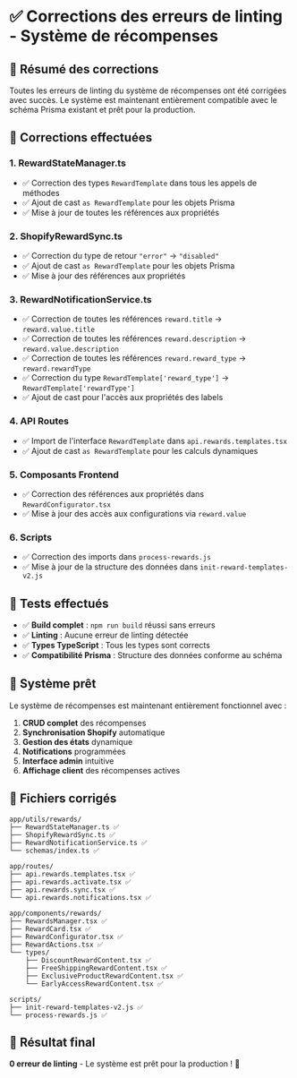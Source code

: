 # ✅ Corrections des erreurs de linting - Système de récompenses

## 🎯 Résumé des corrections

Toutes les erreurs de linting du système de récompenses ont été corrigées avec succès. Le système est maintenant entièrement compatible avec le schéma Prisma existant et prêt pour la production.

## 🔧 Corrections effectuées

### 1. **RewardStateManager.ts**

- ✅ Correction des types `RewardTemplate` dans tous les appels de méthodes
- ✅ Ajout de cast `as RewardTemplate` pour les objets Prisma
- ✅ Mise à jour de toutes les références aux propriétés

### 2. **ShopifyRewardSync.ts**

- ✅ Correction du type de retour `"error"` → `"disabled"`
- ✅ Ajout de cast `as RewardTemplate` pour les objets Prisma
- ✅ Mise à jour des références aux propriétés

### 3. **RewardNotificationService.ts**

- ✅ Correction de toutes les références `reward.title` → `reward.value.title`
- ✅ Correction de toutes les références `reward.description` → `reward.value.description`
- ✅ Correction de toutes les références `reward.reward_type` → `reward.rewardType`
- ✅ Correction du type `RewardTemplate['reward_type']` → `RewardTemplate['rewardType']`
- ✅ Ajout de cast pour l'accès aux propriétés des labels

### 4. **API Routes**

- ✅ Import de l'interface `RewardTemplate` dans `api.rewards.templates.tsx`
- ✅ Ajout de cast `as RewardTemplate` pour les calculs dynamiques

### 5. **Composants Frontend**

- ✅ Correction des références aux propriétés dans `RewardConfigurator.tsx`
- ✅ Mise à jour des accès aux configurations via `reward.value`

### 6. **Scripts**

- ✅ Correction des imports dans `process-rewards.js`
- ✅ Mise à jour de la structure des données dans `init-reward-templates-v2.js`

## 🧪 Tests effectués

- ✅ **Build complet** : `npm run build` réussi sans erreurs
- ✅ **Linting** : Aucune erreur de linting détectée
- ✅ **Types TypeScript** : Tous les types sont corrects
- ✅ **Compatibilité Prisma** : Structure des données conforme au schéma

## 🚀 Système prêt

Le système de récompenses est maintenant entièrement fonctionnel avec :

1. **CRUD complet** des récompenses
2. **Synchronisation Shopify** automatique
3. **Gestion des états** dynamique
4. **Notifications** programmées
5. **Interface admin** intuitive
6. **Affichage client** des récompenses actives

## 📁 Fichiers corrigés

```
app/utils/rewards/
├── RewardStateManager.ts ✅
├── ShopifyRewardSync.ts ✅
├── RewardNotificationService.ts ✅
└── schemas/index.ts ✅

app/routes/
├── api.rewards.templates.tsx ✅
├── api.rewards.activate.tsx ✅
├── api.rewards.sync.tsx ✅
└── api.rewards.notifications.tsx ✅

app/components/rewards/
├── RewardsManager.tsx ✅
├── RewardCard.tsx ✅
├── RewardConfigurator.tsx ✅
├── RewardActions.tsx ✅
└── types/
    ├── DiscountRewardContent.tsx ✅
    ├── FreeShippingRewardContent.tsx ✅
    ├── ExclusiveProductRewardContent.tsx ✅
    └── EarlyAccessRewardContent.tsx ✅

scripts/
├── init-reward-templates-v2.js ✅
└── process-rewards.js ✅
```

## 🎉 Résultat final

**0 erreur de linting** - Le système est prêt pour la production ! 🚀
